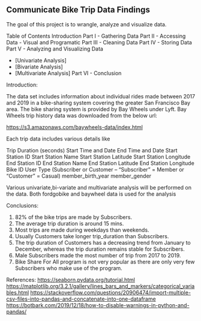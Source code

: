 Communicate Bike Trip Data Findings
-----------------------------------------

The goal of this project is to wrangle, analyze and visualize data.

Table of Contents
Introduction
Part I - Gathering Data
Part II - Accessing Data - Visual and Programatic
Part III - Cleaning Data
Part IV - Storing Data
Part V - Analyzing and Visualizing Data
  - [Univariate Analysis]
  - [Bivariate Analysis]
  - [Multivariate Analysis]
Part VI - Conclusion

Introduction:

The data set includes information about individual rides made between 2017 and 2019 in a bike-sharing system covering the greater San Francisco Bay area. The bike sharing system is provided by Bay Wheels under Lyft. Bay Wheels trip history data was downloaded from the below url:

https://s3.amazonaws.com/baywheels-data/index.html

Each trip data includes various details like

Trip Duration (seconds)
Start Time and Date
End Time and Date
Start Station ID
Start Station Name
Start Station Latitude
Start Station Longitude
End Station ID
End Station Name
End Station Latitude
End Station Longitude
Bike ID
User Type (Subscriber or Customer – “Subscriber” = Member or “Customer” = Casual)
member_birth_year
member_gender

Various univariate,bi-variate and multivariate analysis will be performed on the data. Both fordgobike and baywheel data is used for the analysis


Conclusions:
1) 82% of the bike trips are made by Subscribers.
2) The average trip duration is around 15 mins.
3) Most trips are made during weekdays than weekends.
4) Usually Customers take longer trip_duration than Subscribers.
5) The trip duration of Customers has a decreasing trend from January to December, whereas the trip duration remains stable for Subscribers.
6) Male Subscribers made the most number of trip from 2017 to 2019.
7) Bike Share For All program is not very popular as there are only very few Subscribers who make use of the  program. 

References:
https://seaborn.pydata.org/tutorial.html
https://matplotlib.org/3.2.1/gallery/lines_bars_and_markers/categorical_variables.html
https://stackoverflow.com/questions/20906474/import-multiple-csv-files-into-pandas-and-concatenate-into-one-dataframe
https://botbark.com/2019/12/18/how-to-disable-warnings-in-python-and-pandas/


